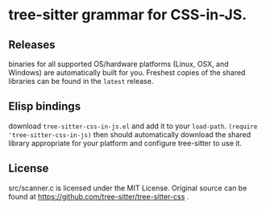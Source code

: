 # tree-sitter grammar for CSS-in-JS.

## Releases

binaries for all supported OS/hardware platforms (Linux, OSX, and Windows) are automatically built for you.  Freshest copies of the shared libraries can be found in the `latest` release.

## Elisp bindings

download `tree-sitter-css-in-js.el` and add it to your `load-path`.  `(require 'tree-sitter-css-in-js)` then should automatically download the shared library appropriate for your platform and configure tree-sitter to use it.

## License

src/scanner.c is licensed under the MIT License.  Original source can be found at https://github.com/tree-sitter/tree-sitter-css .
